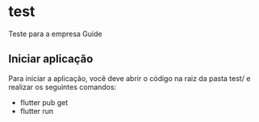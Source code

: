 # test

Teste para a empresa Guide

## Iniciar aplicação

Para iniciar a aplicação, você deve abrir o código na raiz da pasta test/ e realizar os seguintes comandos:

- flutter pub get
- flutter run 


